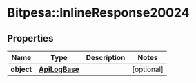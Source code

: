 # Bitpesa::InlineResponse20024

## Properties
Name | Type | Description | Notes
------------ | ------------- | ------------- | -------------
**object** | [**ApiLogBase**](ApiLogBase.md) |  | [optional] 


